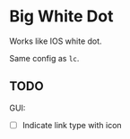 # Big White Dot

Works like IOS white dot.

Same config as `lc`.

## TODO

GUI:

- [ ] Indicate link type with icon